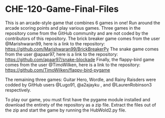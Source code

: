# CHE-120-Game-Final-Files
This is an arcade-style game that combines 6 games in one! Run around the arcade scoring points and play various games. 
Three games in the repository come from the GitHub community and are not coded by the contributors of this repository.
  The brick breaker game comes from the user @Marishwaran99, here is a link to the repository: https://github.com/Marishwaran99/BrickBreakerPy
  The snake game comes from the user @apaar97, here is a link to the repository: https://github.com/apaar97/snake-blockade
  Finally, the flappy-bird game comes from the user @TimoWilken, here is a link to the repository: https://github.com/TimoWilken/flappy-bird-pygame

The remaining three games: Guitar Hero, Wordle, and Rainy Raisders were codded by GitHub users @Lugo91, @a2ajayku
, and @LaurenRobinson3 respectively.

To play our game, you must first have the pygame module installed and download the entirety of the repository as a zip file.
Extract the files out of the zip and start the game by running the HubWold2.py file.
